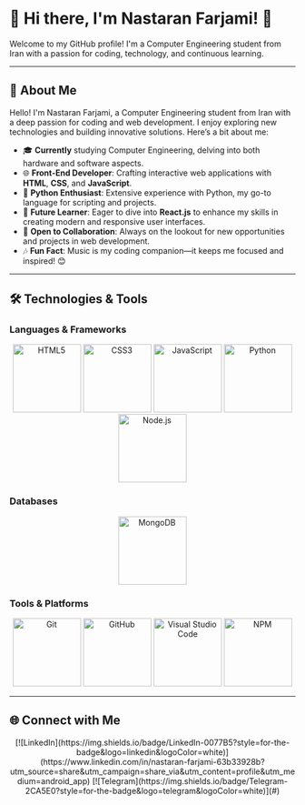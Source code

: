 # 🌟 Hi there, I'm Nastaran Farjami! 👋

Welcome to my GitHub profile! I'm a Computer Engineering student from Iran with a passion for coding, technology, and continuous learning.

---

## 🚀 About Me

Hello! I'm Nastaran Farjami, a Computer Engineering student from Iran with a deep passion for coding and web development. I enjoy exploring new technologies and building innovative solutions. Here’s a bit about me:

- 🎓 **Currently** studying Computer Engineering, delving into both hardware and software aspects.
- 🌐 **Front-End Developer**: Crafting interactive web applications with **HTML**, **CSS**, and **JavaScript**.
- 🐍 **Python Enthusiast**: Extensive experience with Python, my go-to language for scripting and projects.
- 🚀 **Future Learner**: Eager to dive into **React.js** to enhance my skills in creating modern and responsive user interfaces.
- 🤝 **Open to Collaboration**: Always on the lookout for new opportunities and projects in web development.
- 🎶 **Fun Fact**: Music is my coding companion—it keeps me focused and inspired! 😊

---

## 🛠️ Technologies & Tools

### Languages & Frameworks
<p align="center">
  <img src="https://img.shields.io/badge/HTML5-E34F26?style=for-the-badge&logo=html5&logoColor=white" alt="HTML5" width="120"/>
  <img src="https://img.shields.io/badge/CSS3-1572B6?style=for-the-badge&logo=css3" alt="CSS3" width="120"/>
  <img src="https://img.shields.io/badge/JavaScript-F7DF1E?style=for-the-badge&logo=javascript&logoColor=black" alt="JavaScript" width="120"/>
  <img src="https://img.shields.io/badge/Python-3776AB?style=for-the-badge&logo=python&logoColor=white" alt="Python" width="120"/>
  <img src="https://img.shields.io/badge/Node.js-339933?style=for-the-badge&logo=node.js&logoColor=white" alt="Node.js" width="120"/>
</p>

### Databases
<p align="center">
  <img src="https://img.shields.io/badge/MongoDB-47A248?style=for-the-badge&logo=mongodb&logoColor=white" alt="MongoDB" width="120"/>
</p>

### Tools & Platforms
<p align="center">
  <img src="https://img.shields.io/badge/Git-F05032?style=for-the-badge&logo=git&logoColor=white" alt="Git" width="120"/>
  <img src="https://img.shields.io/badge/GitHub-181717?style=for-the-badge&logo=github" alt="GitHub" width="120"/>
  <img src="https://img.shields.io/badge/Visual%20Studio%20Code-007ACC?style=for-the-badge&logo=visual-studio-code&logoColor=white" alt="Visual Studio Code" width="120"/>
  <img src="https://img.shields.io/badge/NPM-CB3837?style=for-the-badge&logo=npm&logoColor=white" alt="NPM" width="120"/>
</p>

---

## 🌐 Connect with Me

<p align="center">
  [![LinkedIn](https://img.shields.io/badge/LinkedIn-0077B5?style=for-the-badge&logo=linkedin&logoColor=white)](https://www.linkedin.com/in/nastaran-farjami-63b33928b?utm_source=share&utm_campaign=share_via&utm_content=profile&utm_medium=android_app)
  [![Telegram](https://img.shields.io/badge/Telegram-2CA5E0?style=for-the-badge&logo=telegram&logoColor=white)](#)
</p>

